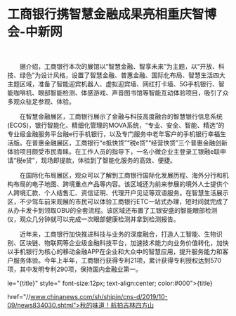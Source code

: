 # 工商银行携智慧金融成果亮相重庆智博会-中新网

&nbsp;

　　据介绍，工商银行本次的展馆以“智慧金融、智享未来”为主题，以“开放、科技、绿色”为设计风格，设置了智慧金融、普惠金融、国际化布局、智慧生活四大主题区域，准备了智能迎宾机器人、虚拟迎宾墙、网红打卡墙、5G手机银行、智能咖啡机、眼部智能检测、体感游戏、声音图书馆等智能互动体验项目，吸引了众多观众驻足参观、体验。

　　在智慧金融展区，工商银行展示了金融与科技高度融合的智慧银行信息系统(ECOS)，银行智能化、精细化管理的MOVA系统，“专业、安全、智能、精选”的专业级金融服务平台融e行手机银行，以及专门服务中老年客户的手机银行幸福生活版。在普惠金融展区，工商银行“e抵快贷”“税e贷”“经营快贷”三个普惠金融创新体验项目颇受市民青睐。在工作人员的指导下，一名小微企业主登录工银融e联申请“税e贷”，现场即提款，体验到了智能化服务的高效、便捷。

　　在国际化布局展区，观众可以了解到工商银行国际化发展历程、海外分行和机构布局的电子地图、跨境重点产品等内容。该区域还为前来参展的境外人士提供个人跨境汇款、个人结售汇、资信证明、代理开户见证等双语服务。在智慧生活展示区，不少驾车前来观展的市民可以体验工商银行ETC一站式办理，短时间就完成了从办卡发卡到领取OBU的全套流程。该区域还布置了工银安盛的智能眼部检测仪，观众几分钟就可以完成一次眼部健康检测并拿到检测报告。

　　近年来，工商银行加快推进科技与业务的深度融合，打造人工智能、生物识别、区块链、物联网等企业级金融科技平台，加速技术能力向业务价值转化，加快以手机银行为核心的移动金融APP在企业和大众中的智慧应用，提升服务能力和客户服务体验。今年上半年，工商银行获得专利21项，累计获得专利授权达到570项，其中发明专利290项，保持国内金融业第一。

le="{title}" style=" font-size:12px; text-align:center; color:#000">{title}

href="//www.chinanews.com/sh/shipin/cns-d/2019/10-09/news834030.shtml">秋的味道！航拍吉林四方山

